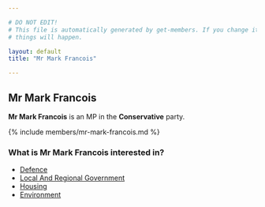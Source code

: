 ```yaml
---

# DO NOT EDIT!
# This file is automatically generated by get-members. If you change it, bad
# things will happen.

layout: default
title: "Mr Mark Francois"

---
```


## Mr Mark Francois

**Mr Mark Francois** is an MP in the **Conservative** party.

{% include members/mr-mark-francois.md %}

### What is Mr Mark Francois interested in?


* [Defence](/interests/defence.html)
* [Local And Regional Government](/interests/local-and-regional-government.html)
* [Housing](/interests/housing.html)
* [Environment](/interests/environment.html)
